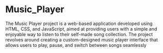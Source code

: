 # Music_Player
The Music Player project is a web-based application developed using HTML, CSS, and JavaScript, aimed at providing users with a simple and enjoyable way to listen to their self-made song collection. The project revolves around creating a custom-designed music player interface that allows users to play, pause, and switch between songs seamlessly

